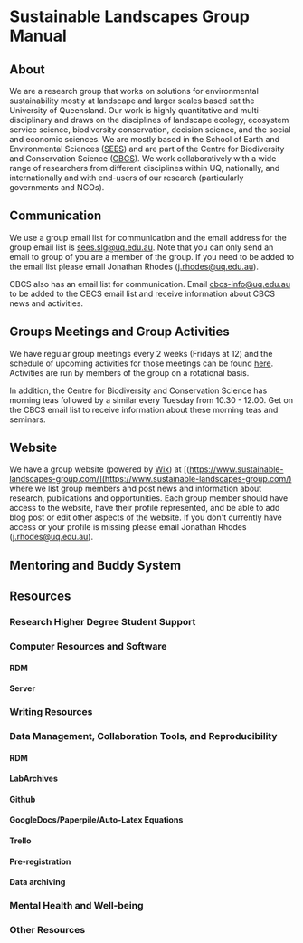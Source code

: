 # Sustainable Landscapes Group Manual

## About

We are a research group that works on solutions for environmental sustainability mostly at landscape and larger scales based sat the University of Queensland. Our work is highly quantitative and multi-disciplinary and draws on the disciplines of landscape ecology, ecosystem service science, biodiversity conservation, decision science, and the social and economic sciences. We are mostly based in the School of Earth and Environmental Sciences ([SEES](https://sees.uq.edu.au/)) and are part of the Centre for Biodiversity and Conservation Science ([CBCS](https://cbcs.centre.uq.edu.au/)). We work collaboratively with a wide range of researchers from different disciplines within UQ, nationally, and internationally and with end-users of our research (particularly governments and NGOs).

## Communication

We use a group email list for communication and the email address for the group email list is [sees.slg@uq.edu.au](mailto:sees.slg@uq.edu.au). Note that you can only send an email to group of you are a member of the group. If you need to be added to the email list please email Jonathan Rhodes ([j.rhodes@uq.edu.au](mailto:j.rhodes@uq.edu.au)).  

CBCS also has an email list for communication. Email [cbcs-info@uq.edu.au](mailto:cbcs-info@uq.edu.au) to be added to the CBCS email list and receive information about CBCS news and activities.       

## Groups Meetings and Group Activities

We have regular group meetings every 2 weeks (Fridays at 12) and the schedule of upcoming activities for those meetings can be found [here](https://docs.google.com/spreadsheets/d/14nomzkgr7S8u8k94ebr20h2anIoC2bz--fLcS3YHX6Y/edit#gid=1692762897). Activities are run by members of the group on a rotational basis.

In addition, the Centre for Biodiversity and Conservation Science has morning teas followed by a similar every Tuesday from 10.30 - 12.00. Get on the CBCS email list to receive information about these morning teas and seminars.

## Website

We have a group website (powered by [Wix](https://www.wix.com)) at [(https://www.sustainable-landscapes-group.com/](https://www.sustainable-landscapes-group.com/) where we list group members and post news and information about research, publications and opportunities. Each group member should have access to the website, have their profile represented, and be able to add blog post or edit other aspects of the website. If you don't currently have access or your profile is missing please email Jonathan Rhodes ([j.rhodes@uq.edu.au](mailto:j.rhodes@uq.edu.au)).

## Mentoring and Buddy System


## Resources


### Research Higher Degree Student Support


### Computer Resources and Software

#### RDM
#### Server

### Writing Resources

### Data Management, Collaboration Tools, and Reproducibility

#### RDM
#### LabArchives
#### Github
#### GoogleDocs/Paperpile/Auto-Latex Equations
#### Trello
#### Pre-registration
#### Data archiving

### Mental Health and Well-being


### Other Resources
